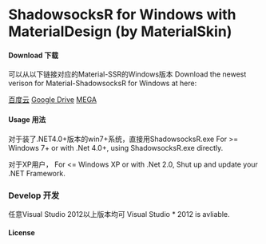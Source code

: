 ShadowsocksR for Windows with MaterialDesign (by MaterialSkin)
======================

#### Download 下载

可以从以下链接对应的Material-SSR的Windows版本
Download the newest verison for Material-ShadowsocksR for Windows at here:

[百度云](https://pan.baidu.com/s/1RkNRzThxYclNE_MARLx-fg)
[Google Drive](https://drive.google.com/open?id=1KeHLZZrtBosakB1nc8QQRSBhF2a5OnUQ)
[MEGA](https://mega.nz/#!euZTmKZR!tRWStQVFbU4qQ1GcYWu-6PMJ1q6fxlPC8gin4Mf7u3c)


#### Usage 用法
对于装了.NET4.0+版本的win7+系统，直接用ShadowsocksR.exe
For >= Windows 7+ or with .Net 4.0+, using ShadowsocksR.exe directly.

对于XP用户，
For <= Windows XP or with .Net 2.0, Shut up and update your .NET Framework.

### Develop 开发
任意Visual Studio 2012以上版本均可
Visual Studio * 2012 is avliable.

#### License

